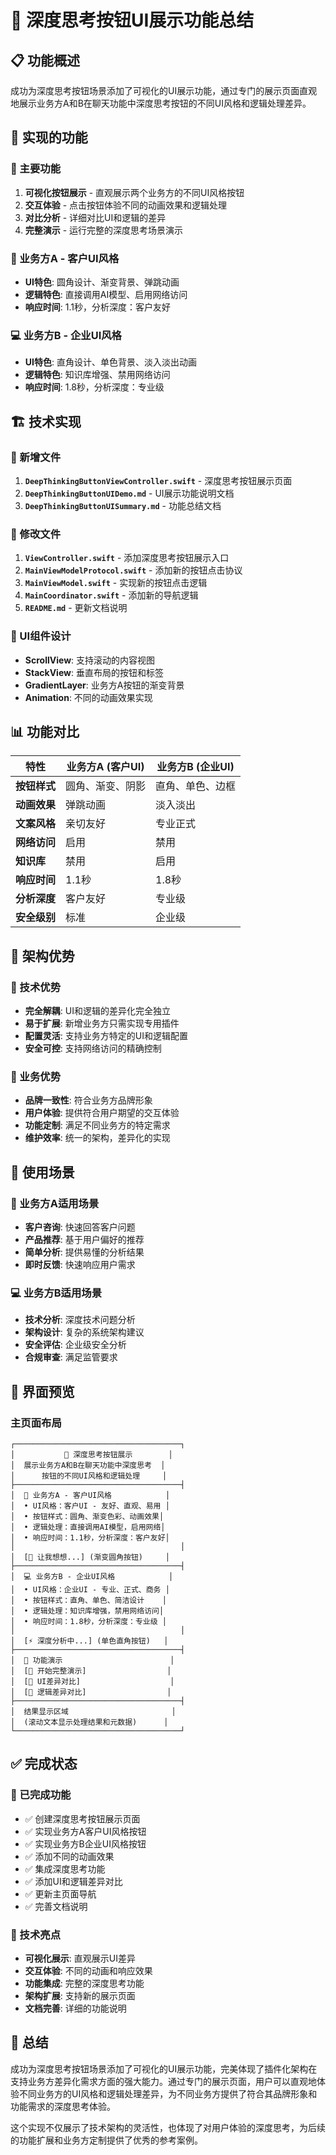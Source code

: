 # 🤔 深度思考按钮UI展示功能总结

## 📋 功能概述

成功为深度思考按钮场景添加了可视化的UI展示功能，通过专门的展示页面直观地展示业务方A和B在聊天功能中深度思考按钮的不同UI风格和逻辑处理差异。

## 🎯 实现的功能

### 📱 主要功能
1. **可视化按钮展示** - 直观展示两个业务方的不同UI风格按钮
2. **交互体验** - 点击按钮体验不同的动画效果和逻辑处理
3. **对比分析** - 详细对比UI和逻辑的差异
4. **完整演示** - 运行完整的深度思考场景演示

### 🏢 业务方A - 客户UI风格
- **UI特色**: 圆角设计、渐变背景、弹跳动画
- **逻辑特色**: 直接调用AI模型、启用网络访问
- **响应时间**: 1.1秒，分析深度：客户友好

### 💻 业务方B - 企业UI风格
- **UI特色**: 直角设计、单色背景、淡入淡出动画
- **逻辑特色**: 知识库增强、禁用网络访问
- **响应时间**: 1.8秒，分析深度：专业级

## 🏗️ 技术实现

### 📁 新增文件
1. **`DeepThinkingButtonViewController.swift`** - 深度思考按钮展示页面
2. **`DeepThinkingButtonUIDemo.md`** - UI展示功能说明文档
3. **`DeepThinkingButtonUISummary.md`** - 功能总结文档

### 🔧 修改文件
1. **`ViewController.swift`** - 添加深度思考按钮展示入口
2. **`MainViewModelProtocol.swift`** - 添加新的按钮点击协议
3. **`MainViewModel.swift`** - 实现新的按钮点击逻辑
4. **`MainCoordinator.swift`** - 添加新的导航逻辑
5. **`README.md`** - 更新文档说明

### 🎨 UI组件设计
- **ScrollView**: 支持滚动的内容视图
- **StackView**: 垂直布局的按钮和标签
- **GradientLayer**: 业务方A按钮的渐变背景
- **Animation**: 不同的动画效果实现

## 📊 功能对比

| 特性 | 业务方A (客户UI) | 业务方B (企业UI) |
|------|------------------|------------------|
| **按钮样式** | 圆角、渐变、阴影 | 直角、单色、边框 |
| **动画效果** | 弹跳动画 | 淡入淡出 |
| **文案风格** | 亲切友好 | 专业正式 |
| **网络访问** | 启用 | 禁用 |
| **知识库** | 禁用 | 启用 |
| **响应时间** | 1.1秒 | 1.8秒 |
| **分析深度** | 客户友好 | 专业级 |
| **安全级别** | 标准 | 企业级 |

## 🚀 架构优势

### 🔧 技术优势
- **完全解耦**: UI和逻辑的差异化完全独立
- **易于扩展**: 新增业务方只需实现专用插件
- **配置灵活**: 支持业务方特定的UI和逻辑配置
- **安全可控**: 支持网络访问的精确控制

### 💼 业务优势
- **品牌一致性**: 符合业务方品牌形象
- **用户体验**: 提供符合用户期望的交互体验
- **功能定制**: 满足不同业务方的特定需求
- **维护效率**: 统一的架构，差异化的实现

## 🎯 使用场景

### 🏢 业务方A适用场景
- **客户咨询**: 快速回答客户问题
- **产品推荐**: 基于用户偏好的推荐
- **简单分析**: 提供易懂的分析结果
- **即时反馈**: 快速响应用户需求

### 💻 业务方B适用场景
- **技术分析**: 深度技术问题分析
- **架构设计**: 复杂的系统架构建议
- **安全评估**: 企业级安全分析
- **合规审查**: 满足监管要求

## 📱 界面预览

### 主页面布局
```
┌─────────────────────────────────────┐
│           🤔 深度思考按钮展示        │
│  展示业务方A和B在聊天功能中深度思考  │
│      按钮的不同UI风格和逻辑处理     │
├─────────────────────────────────────┤
│  🏢 业务方A - 客户UI风格            │
│  • UI风格：客户UI - 友好、直观、易用 │
│  • 按钮样式：圆角、渐变色彩、动画效果│
│  • 逻辑处理：直接调用AI模型，启用网络│
│  • 响应时间：1.1秒，分析深度：客户友好│
│                                     │
│  [🤔 让我想想...] (渐变圆角按钮)     │
├─────────────────────────────────────┤
│  💻 业务方B - 企业UI风格            │
│  • UI风格：企业UI - 专业、正式、商务 │
│  • 按钮样式：直角、单色、简洁设计    │
│  • 逻辑处理：知识库增强，禁用网络访问│
│  • 响应时间：1.8秒，分析深度：专业级 │
│                                     │
│  [⚡ 深度分析中...] (单色直角按钮)   │
├─────────────────────────────────────┤
│  🎯 功能演示                        │
│  [🚀 开始完整演示]                  │
│  [🎨 UI差异对比]                    │
│  [🔧 逻辑差异对比]                  │
├─────────────────────────────────────┤
│  结果显示区域                       │
│  (滚动文本显示处理结果和元数据)      │
└─────────────────────────────────────┘
```

## ✅ 完成状态

### 🎯 已完成功能
- ✅ 创建深度思考按钮展示页面
- ✅ 实现业务方A客户UI风格按钮
- ✅ 实现业务方B企业UI风格按钮
- ✅ 添加不同的动画效果
- ✅ 集成深度思考功能
- ✅ 添加UI和逻辑差异对比
- ✅ 更新主页面导航
- ✅ 完善文档说明

### 🚀 技术亮点
- **可视化展示**: 直观展示UI差异
- **交互体验**: 不同的动画和响应效果
- **功能集成**: 完整的深度思考功能
- **架构扩展**: 支持新的展示页面
- **文档完善**: 详细的功能说明

## 🎉 总结

成功为深度思考按钮场景添加了可视化的UI展示功能，完美体现了插件化架构在支持业务方差异化需求方面的强大能力。通过专门的展示页面，用户可以直观地体验不同业务方的UI风格和逻辑处理差异，为不同业务方提供了符合其品牌形象和功能需求的深度思考体验。

这个实现不仅展示了技术架构的灵活性，也体现了对用户体验的深度思考，为后续的功能扩展和业务方定制提供了优秀的参考案例。 